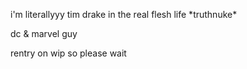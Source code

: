 <p>i'm literallyyy tim drake in the real flesh life *truthnuke*</p>
dc & marvel guy

<p>rentry on wip so please wait</p>


